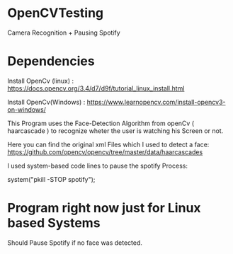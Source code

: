 # OpenCVTesting
Camera Recognition + Pausing Spotify


# Dependencies
Install OpenCv (linux) : https://docs.opencv.org/3.4/d7/d9f/tutorial_linux_install.html

Install OpenCv(Windows) : https://www.learnopencv.com/install-opencv3-on-windows/


This Program uses the Face-Detection Algorithm from openCv ( haarcascade ) to recognize wheter the user is watching his Screen
or not.

Here you can find the original xml Files which I used to detect a face:
https://github.com/opencv/opencv/tree/master/data/haarcascades

I used system-based code lines to pause the spotify Process:

system("pkill -STOP spotify");


# Program right now just for Linux based Systems

Should Pause Spotify if no face was detected.


